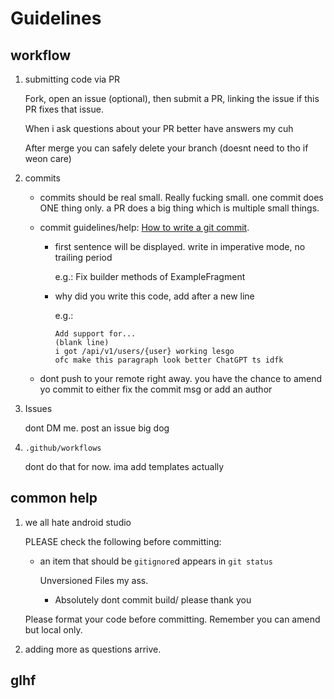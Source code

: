 # Guidelines

## workflow

1. submitting code via PR

   Fork, open an issue (optional), then submit a PR, linking the issue if this PR fixes that issue.

   When i ask questions about your PR better have answers my cuh

   After merge you can safely delete your branch (doesnt need to tho if weon care)

2. commits

    - commits should be real small. Really fucking small. one commit does ONE thing only. a PR does
      a
      big thing which is multiple small things.
    - commit guidelines/help: [How to write a git commit](https://cbea.ms/git-commit/).
        - first sentence will be displayed. write in imperative mode, no trailing period

          e.g.: Fix builder methods of ExampleFragment

        - why did you write this code, add after a new line

          e.g.:
          ```
          Add support for...
          (blank line)
          i got /api/v1/users/{user} working lesgo
          ofc make this paragraph look better ChatGPT ts idfk
          ```

    - dont push to your remote right away. you have the chance to amend yo commit to either fix the
      commit msg or add an author

3. Issues

   dont DM me. post an issue big dog

4. `.github/workflows`

   dont do that for now. ima add templates actually

## common help

1. we all hate android studio

   PLEASE check the following before committing:

    - an item that should be `gitignore`d appears in `git status`

      Unversioned Files my ass.

        - Absolutely dont commit build/ please thank you

   Please format your code before committing. Remember you can amend but local only.

2. adding more as questions arrive.

## glhf
